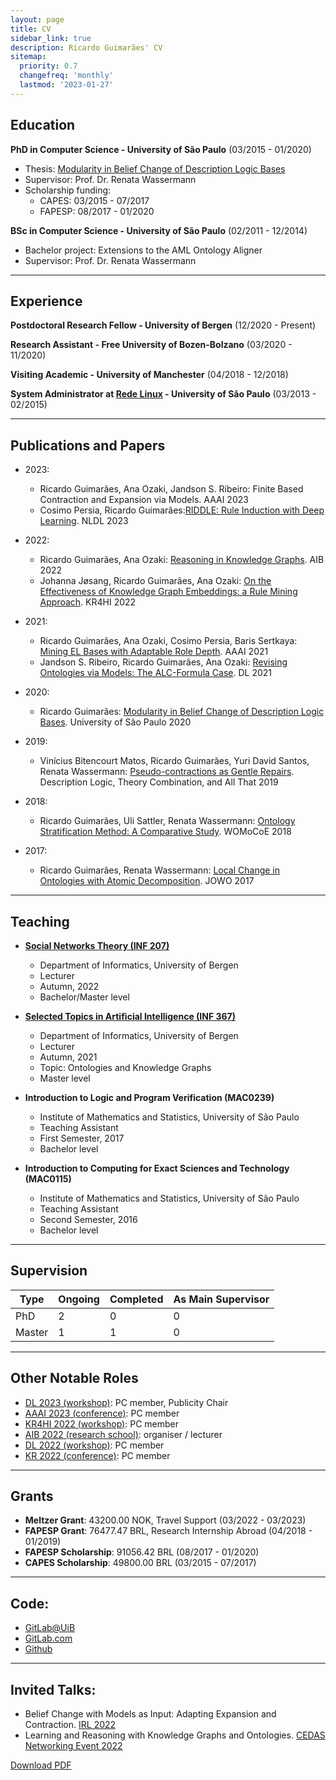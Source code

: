 ```yaml
---
layout: page
title: CV
sidebar_link: true
description: Ricardo Guimarães' CV
sitemap:
  priority: 0.7
  changefreq: 'monthly'
  lastmod: '2023-01-27'
---
```

## Education

**PhD in Computer Science - University of São Paulo**
(03/2015 - 01/2020)
- Thesis: [Modularity in Belief Change of Description Logic Bases](https://www.teses.usp.br/teses/disponiveis/45/45134/tde-19032020-043422/publico/thesis.pdf)
- Supervisor: Prof. Dr. Renata Wassermann
- Scholarship funding:
    - CAPES: 03/2015 - 07/2017
    - FAPESP: 08/2017 - 01/2020


**BSc in Computer Science - University of São Paulo**
(02/2011 - 12/2014)
- Bachelor project: Extensions to the AML Ontology Aligner
- Supervisor: Prof. Dr. Renata Wassermann

----------------------------------------------------------------------
## Experience

**Postdoctoral Research Fellow - University of Bergen**
(12/2020 - Present)

**Research Assistant - Free University of Bozen-Bolzano**
(03/2020 - 11/2020)

**Visiting Academic - University of Manchester** 
(04/2018 - 12/2018)

**System Administrator at [Rede Linux](https://www.linux.ime.usp.br/?about#9a-gera%C3%A7%C3%A3o) - University of São Paulo**
(03/2013 - 02/2015)

----------------------------------------------------------------------
## Publications and Papers

- 2023:
    - Ricardo Guimarães, Ana Ozaki, Jandson S. Ribeiro: Finite Based Contraction and Expansion via Models. AAAI 2023
    - Cosimo Persia, Ricardo Guimarães:[RIDDLE: Rule Induction with Deep Learning](https://septentrio.uit.no/index.php/nldl/article/view/6801). NLDL 2023

- 2022:
    - Ricardo Guimarães, Ana Ozaki: [Reasoning in Knowledge Graphs](https://drops.dagstuhl.de/opus/volltexte/2022/16000/). AIB 2022
    - Johanna Jøsang, Ricardo Guimarães, Ana Ozaki: [On the Effectiveness of Knowledge Graph Embeddings: a Rule Mining Approach](https://arxiv.org/abs/2206.00983). KR4HI 2022

- 2021:
    - Ricardo Guimarães, Ana Ozaki, Cosimo Persia, Baris Sertkaya: [Mining EL Bases with Adaptable Role Depth](https://ojs.aaai.org/index.php/AAAI/article/view/16790). AAAI 2021
    - Jandson S. Ribeiro, Ricardo Guimarães, Ana Ozaki: [Revising Ontologies via Models: The ALC-Formula Case](http://ceur-ws.org/Vol-2954/paper-26.pdf). DL 2021

- 2020:
    - Ricardo Guimarães: [Modularity in Belief Change of Description Logic Bases](https://www.teses.usp.br/teses/disponiveis/45/45134/tde-19032020-043422/publico/thesis.pdf). University of São Paulo 2020

- 2019:
    - Vinícius Bitencourt Matos, Ricardo Guimarães, Yuri David Santos, Renata Wassermann: [Pseudo-contractions as Gentle Repairs](https://doi.org/10.1007/978-3-030-22102-7_18). Description Logic, Theory Combination, and All That 2019

- 2018:
    - Ricardo Guimarães, Uli Sattler, Renata Wassermann: [Ontology Stratification Method: A Comparative Study](http://ceur-ws.org/Vol-2237/womocoe-paper-2.pdf). WOMoCoE 2018

- 2017:
    - Ricardo Guimarães, Renata Wassermann: [Local Change in Ontologies with Atomic Decomposition](http://ceur-ws.org/Vol-2050/DEW_paper_3.pdf). JOWO 2017

----------------------------------------------------------------------
## Teaching

- **[Social Networks Theory (INF 207)](https://web.archive.org/web/20220707214216/https://www.uib.no/en/course/INF207#)**
    - Department of Informatics, University of Bergen
    - Lecturer
    - Autumn, 2022
    - Bachelor/Master level 

- **[Selected Topics in Artificial Intelligence (INF 367)](https://web.archive.org/web/20210918132515/https://www.uib.no/en/course/INF367#)** 
    - Department of Informatics, University of Bergen
    - Lecturer
    - Autumn, 2021
    - Topic: Ontologies and Knowledge Graphs 
    - Master level

- **Introduction to Logic and Program Verification (MAC0239)**
    - Institute of Mathematics and Statistics, University of São Paulo
    - Teaching Assistant
    - First Semester, 2017
    - Bachelor level

- **Introduction to Computing for Exact Sciences and Technology (MAC0115)**
    - Institute of Mathematics and Statistics, University of São Paulo
    - Teaching Assistant
    - Second Semester, 2016
    - Bachelor level

----------------------------------------------------------------------
## Supervision

| Type   | Ongoing | Completed | As Main Supervisor |
|--------|---------|-----------|--------------------|
| PhD    |       2 |         0 |                  0 |
| Master |       1 |         1 |                  0 |

----------------------------------------------------------------------
## Other Notable Roles

- [DL 2023 (workshop)](https://dl2023.w.uib.no/): PC member, Publicity Chair
- [AAAI 2023 (conference)](https://aaai.org/Conferences/AAAI-23/): PC member
- [KR4HI 2022 (workshop)](https://sites.google.com/view/kr4hi/home): PC member
- [AIB 2022 (research school)](https://researchschool.w.uib.no/): organiser / lecturer
- [DL 2022 (workshop)](http://dl.kr.org/dl2022): PC member
- [KR 2022 (conference)](https://kr2022.cs.tu-dortmund.de/): PC member

----------------------------------------------------------------------
## Grants

- **Meltzer Grant**: 43200.00 NOK, Travel Support (03/2022 - 03/2023)
- **FAPESP Grant**: 76477.47 BRL, Research Internship Abroad (04/2018 - 01/2019)
- **FAPESP Scholarship**: 91056.42 BRL (08/2017 - 01/2020)
- **CAPES Scholarship**: 49800.00 BRL (03/2015 - 07/2017)

----------------------------------------------------------------------
## Code:

- [GitLab@UiB](https://git.app.uib.no/Ricardo.Guimaraes)
- [GitLab.com](https://gitlab.com/rfguimaraes)
- [Github](https://github.com/rfguimaraes)


----------------------------------------------------------------------
## Invited Talks:

- Belief Change with Models as Input: Adapting Expansion and Contraction. [IRL 2022](https://web.archive.org/web/20221205091252/https://irl.w.uib.no/)
- Learning and Reasoning with Knowledge Graphs and Ontologies. [CEDAS Networking Event 2022](https://web.archive.org/web/20221022003238/http://www.uib.no/en/cedas/154942/cedas-networking-event-2022#)

[Download PDF](cv.pdf)

